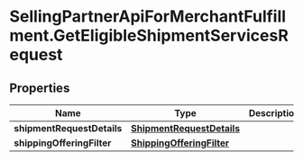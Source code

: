 # SellingPartnerApiForMerchantFulfillment.GetEligibleShipmentServicesRequest

## Properties

Name | Type | Description | Notes
------------ | ------------- | ------------- | -------------
**shipmentRequestDetails** | [**ShipmentRequestDetails**](ShipmentRequestDetails.md) |  | 
**shippingOfferingFilter** | [**ShippingOfferingFilter**](ShippingOfferingFilter.md) |  | [optional] 


